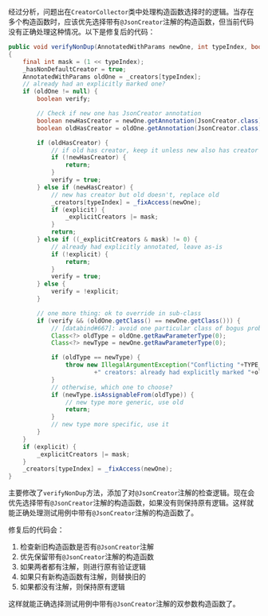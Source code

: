 经过分析，问题出在`CreatorCollector`类中处理构造函数选择时的逻辑。当存在多个构造函数时，应该优先选择带有`@JsonCreator`注解的构造函数，但当前代码没有正确处理这种情况。以下是修复后的代码：

```java
public void verifyNonDup(AnnotatedWithParams newOne, int typeIndex, boolean explicit)
{
    final int mask = (1 << typeIndex);
    _hasNonDefaultCreator = true;
    AnnotatedWithParams oldOne = _creators[typeIndex];
    // already had an explicitly marked one?
    if (oldOne != null) {
        boolean verify;

        // Check if new one has JsonCreator annotation
        boolean newHasCreator = newOne.getAnnotation(JsonCreator.class) != null;
        boolean oldHasCreator = oldOne.getAnnotation(JsonCreator.class) != null;

        if (oldHasCreator) {
            // if old has creator, keep it unless new also has creator
            if (!newHasCreator) {
                return;
            }
            verify = true;
        } else if (newHasCreator) {
            // new has creator but old doesn't, replace old
            _creators[typeIndex] = _fixAccess(newOne);
            if (explicit) {
                _explicitCreators |= mask;
            }
            return;
        } else if ((_explicitCreators & mask) != 0) {
            // already had explicitly annotated, leave as-is
            if (!explicit) {
                return;
            }
            verify = true;
        } else {
            verify = !explicit;
        }

        // one more thing: ok to override in sub-class
        if (verify && (oldOne.getClass() == newOne.getClass())) {
            // [databind#667]: avoid one particular class of bogus problems
            Class<?> oldType = oldOne.getRawParameterType(0);
            Class<?> newType = newOne.getRawParameterType(0);

            if (oldType == newType) {
                throw new IllegalArgumentException("Conflicting "+TYPE_DESCS[typeIndex]
                        +" creators: already had explicitly marked "+oldOne+", encountered "+newOne);
            }
            // otherwise, which one to choose?
            if (newType.isAssignableFrom(oldType)) {
                // new type more generic, use old
                return;
            }
            // new type more specific, use it
        }
    }
    if (explicit) {
        _explicitCreators |= mask;
    }
    _creators[typeIndex] = _fixAccess(newOne);
}
```

主要修改了`verifyNonDup`方法，添加了对`@JsonCreator`注解的检查逻辑。现在会优先选择带有`@JsonCreator`注解的构造函数，如果没有则保持原有逻辑。这样就能正确处理测试用例中带有`@JsonCreator`注解的构造函数了。

修复后的代码会：
1. 检查新旧构造函数是否有`@JsonCreator`注解
2. 优先保留带有`@JsonCreator`注解的构造函数
3. 如果两者都有注解，则进行原有验证逻辑
4. 如果只有新构造函数有注解，则替换旧的
5. 如果都没有注解，则保持原有逻辑

这样就能正确选择测试用例中带有`@JsonCreator`注解的双参数构造函数了。